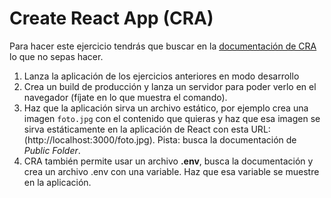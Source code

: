 # Create React App (CRA)

Para hacer este ejercicio tendrás que buscar en la [documentación de CRA](https://create-react-app.dev/docs/getting-started) lo que no sepas hacer.

1. Lanza la aplicación de los ejercicios anteriores en modo desarrollo
2. Crea un build de producción y lanza un servidor para poder verlo en el navegador (fíjate en lo que muestra el comando).
3. Haz que la aplicación sirva un archivo estático, por ejemplo crea una imagen `foto.jpg` con el contenido que quieras y haz que esa imagen se sirva estáticamente en la aplicación de React con esta URL: (http://localhost:3000/foto.jpg). Pista: busca la documentación de _Public Folder_.
4. CRA también permite usar un archivo **.env**, busca la documentación y crea un archivo .env con una variable. Haz que esa variable se muestre en la aplicación.

